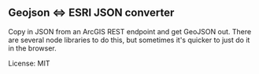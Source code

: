 ## Geojson <=> ESRI JSON converter

Copy in JSON from an ArcGIS REST endpoint and get GeoJSON out. There are several
node libraries to do this, but sometimes it's quicker to just do it in the
browser.

License: MIT
